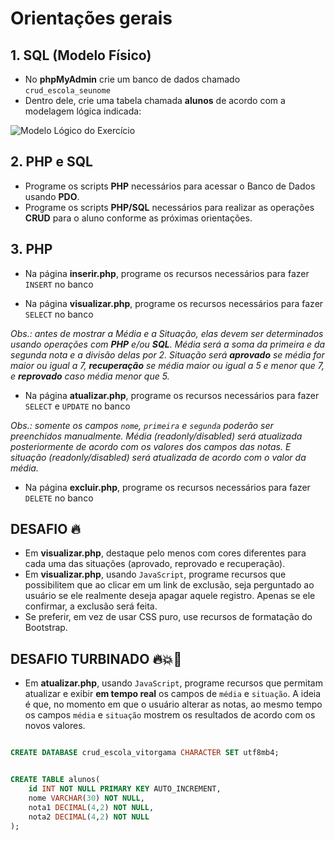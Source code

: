 # Orientações gerais

## 1. SQL (Modelo Físico)

- No **phpMyAdmin** crie um banco de dados chamado `crud_escola_seunome`
- Dentro dele, crie uma tabela chamada **alunos** de acordo com a modelagem lógica indicada:

![Modelo Lógico do Exercício](modelo-logico.png)

## 2. PHP e SQL        

- Programe os scripts **PHP** necessários para acessar o Banco de Dados usando **PDO**.
- Programe os scripts **PHP/SQL** necessários para realizar as operações **CRUD** para o aluno conforme as próximas orientações.

## 3. PHP

- Na página **inserir.php**, programe os recursos necessários para fazer `INSERT` no banco

- Na página **visualizar.php**, programe os recursos necessários para fazer `SELECT` no banco

*Obs.: antes de mostrar a Média e a Situação, elas devem ser determinados usando operações com **PHP** e/ou **SQL**. Média será a soma da primeira e da segunda nota e a divisão delas por 2. Situação será **aprovado** se média for maior ou igual a 7, **recuperação** se média maior ou igual a 5 e menor que 7, e **reprovado** caso média menor que 5.*

- Na página **atualizar.php**, programe os recursos necessários para fazer `SELECT` e `UPDATE` no banco

*Obs.: somente os campos `nome`, `primeira` e `segunda` poderão ser preenchidos manualmente. Média (readonly/disabled) será atualizada posteriormente de acordo com os valores dos campos das notas. E situação (readonly/disabled) será atualizada de acordo com o valor da média.*

- Na página **excluir.php**, programe os recursos necessários para fazer `DELETE` no banco


## DESAFIO 🔥

- Em **visualizar.php**, destaque pelo menos com cores diferentes para cada uma das situações (aprovado, reprovado e recuperação).
- Em **visualizar.php**, usando `JavaScript`, programe recursos que possibilitem que ao clicar em um link de exclusão, seja perguntado ao usuário se ele realmente deseja apagar aquele registro. Apenas se ele confirmar, a exclusão será feita.
- Se preferir, em vez de usar CSS puro, use recursos de formatação do Bootstrap.


## DESAFIO TURBINADO 🔥💥💯
- Em **atualizar.php**, usando `JavaScript`, programe recursos que permitam atualizar e exibir **em tempo real** os campos de `média` e `situação`. A ideia é que, no momento em que o usuário alterar as notas, ao mesmo tempo os campos `média` e `situação` mostrem os resultados de acordo com os novos valores.

```sql

CREATE DATABASE crud_escola_vitorgama CHARACTER SET utf8mb4;


CREATE TABLE alunos(
    id INT NOT NULL PRIMARY KEY AUTO_INCREMENT,
    nome VARCHAR(30) NOT NULL,
    nota1 DECIMAL(4,2) NOT NULL,
    nota2 DECIMAL(4,2) NOT NULL
);


```